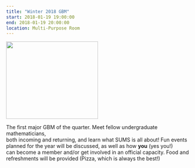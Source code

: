```yaml
---
title: "Winter 2018 GBM"
start: 2018-01-19 19:00:00
end: 2018-01-19 20:00:00
location: Multi-Purpose Room
---
```

<div class="container" style="width: 250px; height: 210px; overflow: hidden; padding:0; margin:0;"> <img src="/static/wi18/GBM.jpg" style="width: 100%"/></div>

The first major GBM of the quarter. Meet fellow undergraduate mathematicians,  
both incoming and returning, and learn what SUMS is all about! Fun events  
planned for the year will be discussed, as well as how __you__ (yes you!)  
can become a member and/or get involved in an official capacity. Food and    
refreshments will be provided (Pizza, which is always the best!)
